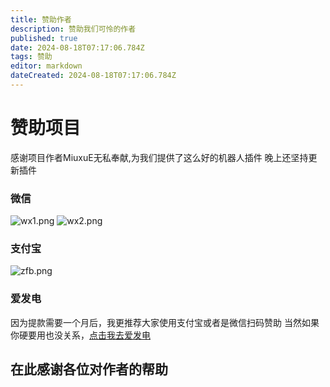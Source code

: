 ```yaml
---
title: 赞助作者
description: 赞助我们可怜的作者
published: true
date: 2024-08-18T07:17:06.784Z
tags: 赞助
editor: markdown
dateCreated: 2024-08-18T07:17:06.784Z
---
```


# 赞助项目
感谢项目作者MiuxuE无私奉献,为我们提供了这么好的机器人插件
晚上还坚持更新插件
### 微信
![wx1.png](/wx1.png)
![wx2.png](/wx2.png)
### 支付宝
![zfb.png](/zfb.png)
### 爱发电
因为提款需要一个月后，我更推荐大家使用支付宝或者是微信扫码赞助
当然如果你硬要用也没关系，[点击我去爱发电](https://afdian.com/a/MiuxuE)
## 在此感谢各位对作者的帮助